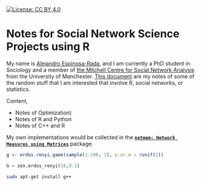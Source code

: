 <!-- badges: start -->
[![License: CC BY 4.0](https://img.shields.io/badge/License-CC%20BY%204.0-lightgrey.svg)](https://creativecommons.org/licenses/by/4.0/)
<!-- badges: end -->

# Notes for Social Network Science Projects using R

My name is [Alejandro Espinosa-Rada](https://www.research.manchester.ac.uk/portal/en/researchers/alejandro-espinosa(4ed72800-e02b-47a8-a958-640b6a07f563).html), and I am currently a PhD student in Sociology and a member of [the Mitchell Centre for Social Network Analysis](https://www.socialsciences.manchester.ac.uk/mitchell-centre/) from the University of Manchester. [This document](https://anespinosa.github.io/sna_notes/) are my notes of some of the random stuff that I am interested that involve R, social networks, or statistics.

Content,

- Notes of Optimization)
- Notes of R and Python
- Notes of C++ and R

My own implementations would be collected in the **[`netmem: Network Measures using Matrices`](https://github.com/anespinosa/netmem)** package.    

```r
g <- erdos.renyi.game(sample(1:100, 1), p.or.m = runif(1))
```

```python
G = zen.erdos_renyi(10,0.1)
```

```bash
sudo apt-get install g++
```

